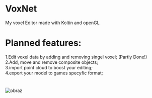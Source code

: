 # VoxNet
My voxel Editor made with Koltin and openGL

# Planned features:
1.Edit voxel data by adding and removing singel voxel; (Partly Done!)<br>
2.Add, move and remove composite objects;<br>
3.import point cloud to boost your editing;<br>
4.export your model to games specyfic format;<br>
  
#



![obraz](https://github.com/Lap-Luck/VoxNet/assets/111698032/ceac48c9-1941-40ac-b443-fd287065100e)
